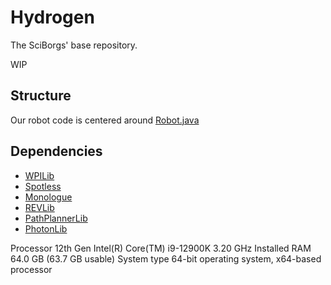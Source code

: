 # Hydrogen
The SciBorgs' base repository.

WIP

## Structure
Our robot code is centered around [Robot.java](src/main/java/org/sciborgs1155/robot/Robot.java)

## Dependencies
- [WPILib](https://docs.wpilib.org/)
- [Spotless](https://github.com/diffplug/spotless/blob/main/plugin-gradle/README.md)
- [Monologue](https://github.com/shueja/Monologue)
- [REVLib](https://docs.revrobotics.com/sparkmax/software-resources/spark-max-api-information)
- [PathPlannerLib](https://github.com/mjansen4857/pathplanner/wiki)
- [PhotonLib](https://docs.photonvision.org/en/latest/docs/programming/photonlib/adding-vendordep.html)


Processor	12th Gen Intel(R) Core(TM) i9-12900K   3.20 GHz
Installed RAM	64.0 GB (63.7 GB usable)
System type	64-bit operating system, x64-based processor
